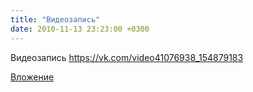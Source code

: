 ```yaml
---
title: "Видеозапись"
date: 2010-11-13 23:23:00 +0300
---
```


Видеозапись
https://vk.com/video41076938_154879183

[Вложение](https://vk.com/video41076938_154879183)

